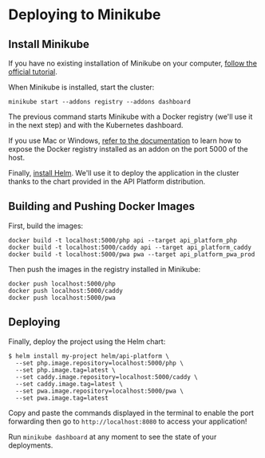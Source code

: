 # Deploying to Minikube

## Install Minikube

If you have no existing installation of Minikube on your computer, [follow the official tutorial](https://minikube.sigs.k8s.io/docs/start/).

When Minikube is installed, start the cluster:

    minikube start --addons registry --addons dashboard

The previous command starts Minikube with a Docker registry (we'll use it in the next step) and with the Kubernetes dashboard.

If you use Mac or Windows, [refer to the documentation](https://minikube.sigs.k8s.io/docs/handbook/registry/#docker-on-macos) to learn how to expose the Docker registry installed as an addon on the port 5000 of the host.

Finally, [install Helm](https://helm.sh/docs/intro/install/). We'll use it to deploy the application in the cluster thanks to the chart provided in the API Platform distribution.

## Building and Pushing Docker Images

First, build the images:

    docker build -t localhost:5000/php api --target api_platform_php
    docker build -t localhost:5000/caddy api --target api_platform_caddy
    docker build -t localhost:5000/pwa pwa --target api_platform_pwa_prod

Then push the images in the registry installed in Minikube:

    docker push localhost:5000/php
    docker push localhost:5000/caddy
    docker push localhost:5000/pwa

## Deploying

Finally, deploy the project using the Helm chart:

    $ helm install my-project helm/api-platform \
      --set php.image.repository=localhost:5000/php \
      --set php.image.tag=latest \
      --set caddy.image.repository=localhost:5000/caddy \
      --set caddy.image.tag=latest \
      --set pwa.image.repository=localhost:5000/pwa \
      --set pwa.image.tag=latest

Copy and paste the commands displayed in the terminal to enable the port forwarding then go to `http://localhost:8080` to access your application!

Run `minikube dashboard` at any moment to see the state of your deployments.
